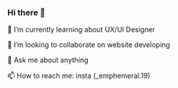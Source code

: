 ### Hi there 👋

🌱 I’m currently learning about UX/UI Designer

👯 I’m looking to collaborate on website developing

💬 Ask me about anything

📫 How to reach me: insta (_emphemeral.19)

